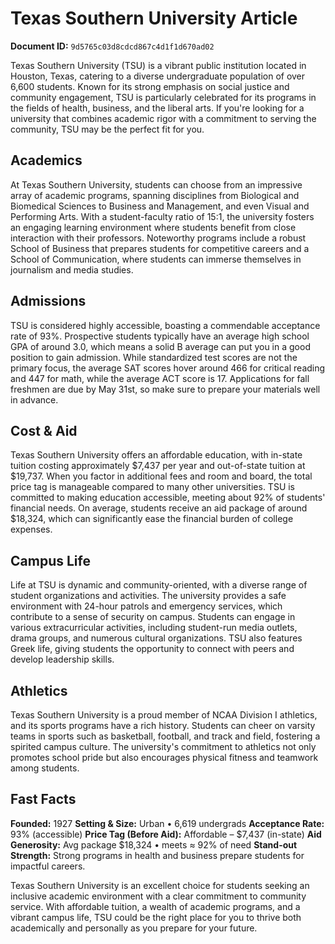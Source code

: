 # Texas Southern University Article

**Document ID:** `9d5765c03d8cdcd867c4d1f1d670ad02`

Texas Southern University (TSU) is a vibrant public institution located in Houston, Texas, catering to a diverse undergraduate population of over 6,600 students. Known for its strong emphasis on social justice and community engagement, TSU is particularly celebrated for its programs in the fields of health, business, and the liberal arts. If you're looking for a university that combines academic rigor with a commitment to serving the community, TSU may be the perfect fit for you.

## Academics
At Texas Southern University, students can choose from an impressive array of academic programs, spanning disciplines from Biological and Biomedical Sciences to Business and Management, and even Visual and Performing Arts. With a student-faculty ratio of 15:1, the university fosters an engaging learning environment where students benefit from close interaction with their professors. Noteworthy programs include a robust School of Business that prepares students for competitive careers and a School of Communication, where students can immerse themselves in journalism and media studies.

## Admissions
TSU is considered highly accessible, boasting a commendable acceptance rate of 93%. Prospective students typically have an average high school GPA of around 3.0, which means a solid B average can put you in a good position to gain admission. While standardized test scores are not the primary focus, the average SAT scores hover around 466 for critical reading and 447 for math, while the average ACT score is 17. Applications for fall freshmen are due by May 31st, so make sure to prepare your materials well in advance.

## Cost & Aid
Texas Southern University offers an affordable education, with in-state tuition costing approximately $7,437 per year and out-of-state tuition at $19,737. When you factor in additional fees and room and board, the total price tag is manageable compared to many other universities. TSU is committed to making education accessible, meeting about 92% of students' financial needs. On average, students receive an aid package of around $18,324, which can significantly ease the financial burden of college expenses.

## Campus Life
Life at TSU is dynamic and community-oriented, with a diverse range of student organizations and activities. The university provides a safe environment with 24-hour patrols and emergency services, which contribute to a sense of security on campus. Students can engage in various extracurricular activities, including student-run media outlets, drama groups, and numerous cultural organizations. TSU also features Greek life, giving students the opportunity to connect with peers and develop leadership skills.

## Athletics
Texas Southern University is a proud member of NCAA Division I athletics, and its sports programs have a rich history. Students can cheer on varsity teams in sports such as basketball, football, and track and field, fostering a spirited campus culture. The university's commitment to athletics not only promotes school pride but also encourages physical fitness and teamwork among students.

## Fast Facts
**Founded:** 1927
**Setting & Size:** Urban • 6,619 undergrads
**Acceptance Rate:** 93% (accessible)
**Price Tag (Before Aid):** Affordable – $7,437 (in-state)
**Aid Generosity:** Avg package $18,324 • meets ≈ 92% of need
**Stand-out Strength:** Strong programs in health and business prepare students for impactful careers.

Texas Southern University is an excellent choice for students seeking an inclusive academic environment with a clear commitment to community service. With affordable tuition, a wealth of academic programs, and a vibrant campus life, TSU could be the right place for you to thrive both academically and personally as you prepare for your future.
